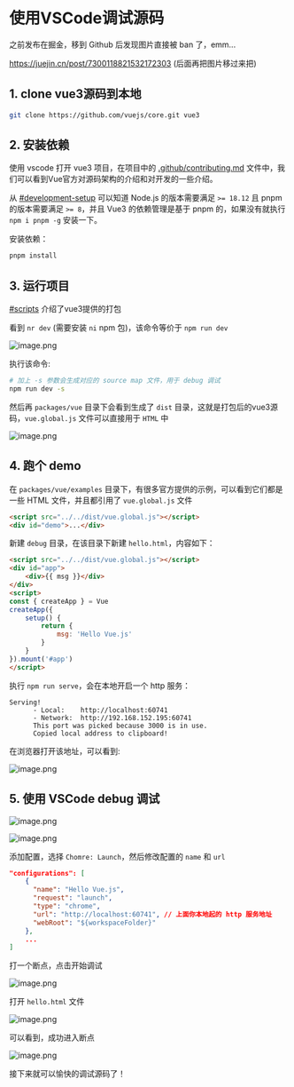 # 使用VSCode调试源码

之前发布在掘金，移到 Github 后发现图片直接被 ban 了，emm...

https://juejin.cn/post/7300118821532172303 (后面再把图片移过来把)

## 1. clone vue3源码到本地

```bash
git clone https://github.com/vuejs/core.git vue3
```

## 2. 安装依赖

使用 vscode 打开 vue3 项目，在项目中的 [.github/contributing.md](https://github.com/vuejs/core/blob/main/.github/contributing.md) 文件中，我们可以看到Vue官方对源码架构的介绍和对开发的一些介绍。

从 [#development-setup](https://github.com/vuejs/core/blob/main/.github/contributing.md#development-setup) 可以知道 Node.js 的版本需要满足 `>= 18.12` 且 pnpm 的版本需要满足 `>= 8`，并且 Vue3 的依赖管理是基于 pnpm 的，如果没有就执行 `npm i pnpm -g` 安装一下。

安装依赖：
```bash
pnpm install
```

## 3. 运行项目

[#scripts](https://github.com/vuejs/core/blob/main/.github/contributing.md#scripts) 介绍了vue3提供的打包

看到 `nr dev` (需要安装 `ni` npm 包)，该命令等价于 `npm run dev`

![image.png](https://p3-juejin.byteimg.com/tos-cn-i-k3u1fbpfcp/4598b29d47c04ad7be46d6fe2e6a98af~tplv-k3u1fbpfcp-jj-mark:0:0:0:0:q75.image#?w=1035&h=477&s=53188&e=png&b=ffffff)

执行该命令:
```bash
# 加上 -s 参数会生成对应的 source map 文件，用于 debug 调试
npm run dev -s
```

然后再 `packages/vue` 目录下会看到生成了 `dist` 目录，这就是打包后的vue3源码，`vue.global.js` 文件可以直接用于 `HTML` 中

![image.png](https://p1-juejin.byteimg.com/tos-cn-i-k3u1fbpfcp/adf7b248ba944079a992043037eb9f96~tplv-k3u1fbpfcp-jj-mark:0:0:0:0:q75.image#?w=261&h=96&s=3477&e=png&b=24282f)

## 4. 跑个 demo 

在 `packages/vue/examples` 目录下，有很多官方提供的示例，可以看到它们都是一些 HTML 文件，并且都引用了 `vue.global.js` 文件

```html
<script src="../../dist/vue.global.js"></script>
<div id="demo">...</div>
```

新建 `debug` 目录，在该目录下新建 `hello.html`，内容如下：

```html
<script src="../../dist/vue.global.js"></script>
<div id="app">
    <div>{{ msg }}</div>
</div>
<script>
const { createApp } = Vue
createApp({
    setup() {
        return {
            msg: 'Hello Vue.js'
        }
    }
}).mount('#app')
</script>
```

执行 `npm run serve`，会在本地开启一个 http 服务：
```
Serving!                                       
      - Local:    http://localhost:60741             
      - Network:  http://192.168.152.195:60741       
      This port was picked because 3000 is in use.   
      Copied local address to clipboard!
```

在浏览器打开该地址，可以看到:

![image.png](https://p1-juejin.byteimg.com/tos-cn-i-k3u1fbpfcp/31a30f21a1d2498598ef7febe03f8fa7~tplv-k3u1fbpfcp-jj-mark:0:0:0:0:q75.image#?w=574&h=103&s=7984&e=png&b=ffffff)


## 5. 使用 VSCode debug 调试

![image.png](https://p6-juejin.byteimg.com/tos-cn-i-k3u1fbpfcp/4637578cf6574522a3f2c1b24f2b2075~tplv-k3u1fbpfcp-jj-mark:0:0:0:0:q75.image#?w=407&h=345&s=17191&e=png&b=2a2e36)


![image.png](https://p9-juejin.byteimg.com/tos-cn-i-k3u1fbpfcp/89c0f8b06b9b416386fc8bae96fb5448~tplv-k3u1fbpfcp-jj-mark:0:0:0:0:q75.image#?w=761&h=589&s=81912&e=png&b=262b32)

添加配置，选择 `Chomre: Launch`，然后修改配置的 `name` 和 `url`

```json
"configurations": [
    {
      "name": "Hello Vue.js",
      "request": "launch",
      "type": "chrome",
      "url": "http://localhost:60741", // 上面你本地起的 http 服务地址
      "webRoot": "${workspaceFolder}"
    },
    ...
]
```

打一个断点，点击开始调试

![image.png](https://p1-juejin.byteimg.com/tos-cn-i-k3u1fbpfcp/e071bec530d942a1bcd8c72de7734dcf~tplv-k3u1fbpfcp-jj-mark:0:0:0:0:q75.image#?w=1920&h=634&s=97823&e=png&b=262b32)

打开 `hello.html` 文件

![image.png](https://p3-juejin.byteimg.com/tos-cn-i-k3u1fbpfcp/78e98cfc3b21445097f9ae50e3195ee4~tplv-k3u1fbpfcp-jj-mark:0:0:0:0:q75.image#?w=582&h=292&s=16305&e=png&b=ffffff)

可以看到，成功进入断点

![image.png](https://p3-juejin.byteimg.com/tos-cn-i-k3u1fbpfcp/5d27b1ce1c734e4fada25bd56e91a8f9~tplv-k3u1fbpfcp-jj-mark:0:0:0:0:q75.image#?w=1456&h=875&s=95531&e=png&b=272b33)

接下来就可以愉快的调试源码了！